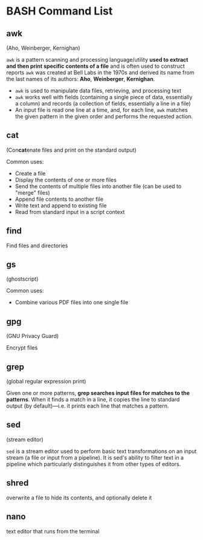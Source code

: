 # BASH Command List

## awk

(Aho, Weinberger, Kernighan)

`awk` is a pattern scanning and processing language/utility **used to extract and then print
specific contents of a file** and is often used to construct reports `awk` was created at Bell Labs
in the 1970s and derived its name from the last names of its authors: 
**Aho**, **Weinberger**, **Kernighan**.

* `awk` is used to manipulate data files, retrieving, and processing text
* `awk` works well with fields (containing a single piece of data, essentially a column) and records
  (a collection of fields, essentially a line in a file)
* An input file is read one line at a time, and, for each line, `awk` matches the given pattern in
  the given order and performs the requested action. 

## cat

(Con**cat**enate files and print on the standard output)

Common uses: 

* Create a file
* Display the contents of one or more files
* Send the contents of multiple files into another file (can be used to "merge" files)
* Append file contents to another file
* Write text and append to existing file
* Read from standard input in a script context

## find

Find files and directories

## gs

(ghostscript)

Common uses:

* Combine various PDF files into one single file

## gpg 

(GNU Privacy Guard)

Encrypt files

## grep

(global regular expression print)

Given one or more patterns, **grep searches input files for matches to the patterns**. When it finds
a match in a line, it copies the line to standard output (by default)—i.e. it prints each line that
matches a pattern. 

## sed

(stream editor)

`sed` is a stream editor used to perform basic text transformations on an input stream (a file or
input from a pipeline). It is sed's ability to filter text in a pipeline which particularly
distinguishes it from other types of editors.

## shred

overwrite a file to hide its contents, and optionally delete it

## nano

text editor that runs from the terminal
